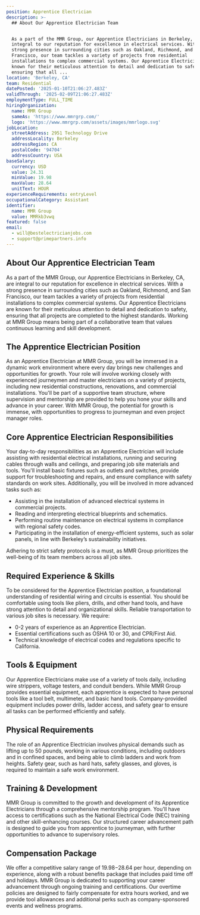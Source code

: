 ```yaml
---
position: Apprentice Electrician
description: >-
  ## About Our Apprentice Electrician Team


  As a part of the MMR Group, our Apprentice Electricians in Berkeley, CA, are
  integral to our reputation for excellence in electrical services. With a
  strong presence in surrounding cities such as Oakland, Richmond, and San
  Francisco, our team tackles a variety of projects from residential
  installations to complex commercial systems. Our Apprentice Electricians are
  known for their meticulous attention to detail and dedication to safety,
  ensuring that all ...
location: 'Berkeley, CA'
team: Residential
datePosted: '2025-01-10T21:06:27.483Z'
validThrough: '2025-02-09T21:06:27.483Z'
employmentType: FULL_TIME
hiringOrganization:
  name: MMR Group
  sameAs: 'https://www.mmrgrp.com/'
  logo: 'https://www.mmrgrp.com/assets/images/mmrlogo.svg'
jobLocation:
  streetAddress: 2951 Technology Drive
  addressLocality: Berkeley
  addressRegion: CA
  postalCode: '94704'
  addressCountry: USA
baseSalary:
  currency: USD
  value: 24.31
  minValue: 19.98
  maxValue: 28.64
  unitText: HOUR
experienceRequirements: entryLevel
occupationalCategory: Assistant
identifier:
  name: MMR Group
  value: MMRkb3vwq
featured: false
email:
  - will@bestelectricianjobs.com
  - support@primepartners.info
---
```




## About Our Apprentice Electrician Team

As a part of the MMR Group, our Apprentice Electricians in Berkeley, CA, are integral to our reputation for excellence in electrical services. With a strong presence in surrounding cities such as Oakland, Richmond, and San Francisco, our team tackles a variety of projects from residential installations to complex commercial systems. Our Apprentice Electricians are known for their meticulous attention to detail and dedication to safety, ensuring that all projects are completed to the highest standards. Working at MMR Group means being part of a collaborative team that values continuous learning and skill development.

## The Apprentice Electrician Position

As an Apprentice Electrician at MMR Group, you will be immersed in a dynamic work environment where every day brings new challenges and opportunities for growth. Your role will involve working closely with experienced journeymen and master electricians on a variety of projects, including new residential constructions, renovations, and commercial installations. You'll be part of a supportive team structure, where supervision and mentorship are provided to help you hone your skills and advance in your career. With MMR Group, the potential for growth is immense, with opportunities to progress to journeyman and even project manager roles.

## Core Apprentice Electrician Responsibilities

Your day-to-day responsibilities as an Apprentice Electrician will include assisting with residential electrical installations, running and securing cables through walls and ceilings, and preparing job site materials and tools. You'll install basic fixtures such as outlets and switches, provide support for troubleshooting and repairs, and ensure compliance with safety standards on work sites. Additionally, you will be involved in more advanced tasks such as:

- Assisting in the installation of advanced electrical systems in commercial projects.
- Reading and interpreting electrical blueprints and schematics.
- Performing routine maintenance on electrical systems in compliance with regional safety codes.
- Participating in the installation of energy-efficient systems, such as solar panels, in line with Berkeley’s sustainability initiatives.

Adhering to strict safety protocols is a must, as MMR Group prioritizes the well-being of its team members across all job sites.

## Required Experience & Skills

To be considered for the Apprentice Electrician position, a foundational understanding of residential wiring and circuits is essential. You should be comfortable using tools like pliers, drills, and other hand tools, and have strong attention to detail and organizational skills. Reliable transportation to various job sites is necessary. We require:

- 0-2 years of experience as an Apprentice Electrician.
- Essential certifications such as OSHA 10 or 30, and CPR/First Aid.
- Technical knowledge of electrical codes and regulations specific to California.

## Tools & Equipment

Our Apprentice Electricians make use of a variety of tools daily, including wire strippers, voltage testers, and conduit benders. While MMR Group provides essential equipment, each apprentice is expected to have personal tools like a tool belt, multimeter, and basic hand tools. Company-provided equipment includes power drills, ladder access, and safety gear to ensure all tasks can be performed efficiently and safely.

## Physical Requirements

The role of an Apprentice Electrician involves physical demands such as lifting up to 50 pounds, working in various conditions, including outdoors and in confined spaces, and being able to climb ladders and work from heights. Safety gear, such as hard hats, safety glasses, and gloves, is required to maintain a safe work environment.

## Training & Development

MMR Group is committed to the growth and development of its Apprentice Electricians through a comprehensive mentorship program. You'll have access to certifications such as the National Electrical Code (NEC) training and other skill-enhancing courses. Our structured career advancement path is designed to guide you from apprentice to journeyman, with further opportunities to advance to supervisory roles.

## Compensation Package

We offer a competitive salary range of $19.98-$28.64 per hour, depending on experience, along with a robust benefits package that includes paid time off and holidays. MMR Group is dedicated to supporting your career advancement through ongoing training and certifications. Our overtime policies are designed to fairly compensate for extra hours worked, and we provide tool allowances and additional perks such as company-sponsored events and wellness programs.